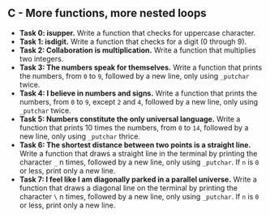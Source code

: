 ## C - More functions, more nested loops

- **Task 0: isupper.** Write a function that checks for uppercase character.
- **Task 1: isdigit.** Write a function that checks for a digit (0 through 9).
- **Task 2: Collaboration is multiplication.** Write a function that multiplies two integers.
- **Task 3: The numbers speak for themselves.** Write a function that prints the numbers, from `0` to `9`, followed by a new line, only using `_putchar` twice.
- **Task 4: I believe in numbers and signs.** Write a function that prints the numbers, from `0` to `9`, except `2` and `4`, followed by a new line, only using `_putchar` twice.
- **Task 5: Numbers constitute the only universal language.** Write a function that prints 10 times the numbers, from `0` to `14`, followed by a new line, only using `_putchar` thrice.
- **Task 6: The shortest distance between two points is a straight line.** Write a function that draws a straight line in the terminal by printing the character `_` n times, followed by a new line, only using `_putchar`. If `n` is `0` or less, print only a new line.
- **Task 7: I feel like I am diagonally parked in a parallel universe.** Write a function that draws a diagonal line on the terminal by printing the character `\` n times, followed by a new line, only using `_putchar`. If `n` is `0` or less, print only a new line.
